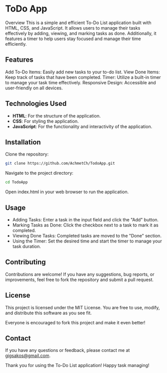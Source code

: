 # ToDo App
Overview
This is a simple and efficient To-Do List application built with HTML, CSS, and JavaScript. It allows users to manage their tasks effectively by adding, viewing, and marking tasks as done. Additionally, it features a timer to help users stay focused and manage their time efficiently.

## Features
Add To-Do Items: Easily add new tasks to your to-do list.
View Done Items: Keep track of tasks that have been completed.
Timer: Utilize a built-in timer to manage your task time effectively.
Responsive Design: Accessible and user-friendly on all devices.
## Technologies Used
- **HTML**: For the structure of the application.
- **CSS**: For styling the application.
- **JavaScript**: For the functionality and interactivity of the application.

## Installation

Clone the repository:
```bash
git clone https://github.com/AchmetCh/TodoApp.git
```
Navigate to the project directory:
```bash
cd TodoApp
```
Open index.html in your web browser to run the application.

## Usage
- Adding Tasks: Enter a task in the input field and click the "Add" button.
- Marking Tasks as Done: Click the checkbox next to a task to mark it as completed.
- Viewing Done Tasks: Completed tasks are moved to the "Done" section.
- Using the Timer: Set the desired time and start the timer to manage your task duration.

## Contributing
Contributions are welcome! If you have any suggestions, bug reports, or improvements, feel free to fork the repository and submit a pull request.

## License
This project is licensed under the MIT License. You are free to use, modify, and distribute this software as you see fit.

Everyone is encouraged to fork this project and make it even better!

## Contact
If you have any questions or feedback, please contact me at gigsakos@gmail.com.

Thank you for using the To-Do List application! Happy task managing!